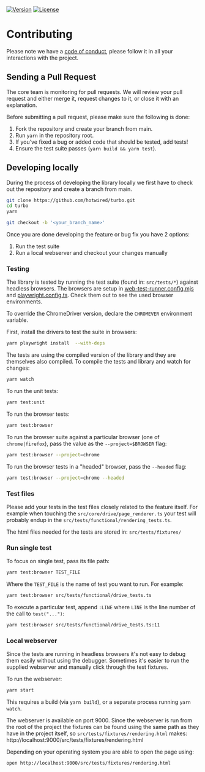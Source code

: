[![Version](https://img.shields.io/npm/v/@hotwired/turbo)](https://www.npmjs.com/package/@hotwired/turbo)
[![License](https://img.shields.io/github/license/hotwired/turbo)](https://github.com/hotwired/turbo)

# Contributing

Please note we have a [code of conduct](https://github.com/hotwired/turbo/blob/main/CODE_OF_CONDUCT.md), please follow it in all your interactions with the project.

## Sending a Pull Request

The core team is monitoring for pull requests. We will review your pull request and either merge it, request changes to it, or close it with an explanation.

Before submitting a pull request, please make sure the following is done:

1. Fork the repository and create your branch from main.
2. Run `yarn` in the repository root.
3. If you’ve fixed a bug or added code that should be tested, add tests!
4. Ensure the test suite passes (`yarn build && yarn test`).

## Developing locally

During the process of developing the library locally we first have to check out the repository and create a branch from main.

```bash
git clone https://github.com/hotwired/turbo.git
cd turbo
yarn
```

```bash
git checkout -b '<your_branch_name>'
```

Once you are done developing the feature or bug fix you have 2 options:

1. Run the test suite
2. Run a local webserver and checkout your changes manually

### Testing

The library is tested by running the test suite (found in: `src/tests/*`) against headless browsers. The browsers are setup in [web-test-runner.config.mjs](./web-test-runner.config.mjs) and [playwright.config.ts](./playwright.config.ts). Check them out to see the used browser environments.

To override the ChromeDriver version, declare the `CHROMEVER` environment
variable.

First, install the drivers to test the suite in browsers:

```bash
yarn playwright install  --with-deps
```

The tests are using the compiled version of the library and they are themselves also compiled. To compile the tests and library and watch for changes:

```bash
yarn watch
```

To run the unit tests:

```bash
yarn test:unit
```

To run the browser tests:

```bash
yarn test:browser
```

To run the browser suite against a particular browser (one of
`chrome|firefox`), pass the value as the `--project=$BROWSER` flag:

```bash
yarn test:browser --project=chrome
```

To run the browser tests in a "headed" browser, pass the `--headed` flag:

```bash
yarn test:browser --project=chrome --headed
```

### Test files

Please add your tests in the test files closely related to the feature itself. For example when touching the `src/core/drive/page_renderer.ts` your test will probably endup in the `src/tests/functional/rendering_tests.ts`.

The html files needed for the tests are stored in: `src/tests/fixtures/`

### Run single test

To focus on single test, pass its file path:

```bash
yarn test:browser TEST_FILE
```

Where the `TEST_FILE` is the name of test you want to run. For example:

```bash
yarn test:browser src/tests/functional/drive_tests.ts
```

To execute a particular test, append `:LINE` where `LINE` is the line number of
the call to `test("...")`:

```bash
yarn test:browser src/tests/functional/drive_tests.ts:11
```

### Local webserver

Since the tests are running in headless browsers it's not easy to debug them easily without using the debugger. Sometimes it's easier to run the supplied webserver and manually click through the test fixtures.

To run the webserver:

```bash
yarn start
```

This requires a build (via `yarn build`), or a separate process running `yarn watch`.

The webserver is available on port 9000. Since the webserver is run from the root of the project the fixtures can be found using the same path as they have in the project itself, so `src/tests/fixtures/rendering.html` makes: http://localhost:9000/src/tests/fixtures/rendering.html

Depending on your operating system you are able to open the page using:

```bash
open http://localhost:9000/src/tests/fixtures/rendering.html
```
